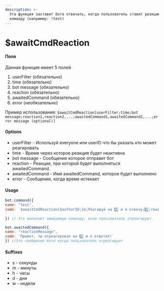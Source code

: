 ```yaml
---
description: >-
  Эта функция заставит бота отвечать, когда пользователь ставит реакцию на
  команду (например: !test)
---
```


# $awaitCmdReaction

#### Поля

Данная функция имеет 5 полей

1. userFilter \(обязательно\)
2. time \(обязательно\)
3. bot message \(обязательно\)
4. reaction \(обязательно\)
5. awaitedCommand \(обязательно\)
6. error \(необязательно\)

Пример использования: `$awaitCmdReaction[userFilter;time;bot message;reaction1,reaction2,...;awaitedCommand1,awaitedCommand2,...;error message (optional)]`

#### Options

* userFilter - Используй everyone или userID что бы указать кто может реагировать
* time - Время через которое реакция будет неактивна
* bot message - Сообщение которое отправит бот
* reaction - Реакция, при которой будет выполняться awaitedCommand.
* awaitedCommand - Имя awaitedCommand, которое будет выполнено
* error - Сообщение, когда время истекает

#### Usage

```javascript
bot.command({
name: "test",
code: `$awaitCmdReaction[$authorID;1m;Реагируй на 1️⃣ и я отвечу;1️⃣;reactionMessage;Время закончилось] !
`
}) // Это выполнит ожидаемую команду, если пользователь отреагирует. 

bot.awaitedCommand({
name: "reactionMessage",
code: `Привет, ты отреагировал на 1️⃣ и я ответил!`
}) //Это сообщение бота когда пользователь отреагирует
```

#### Suffixes

* s - секунды
* m - минуты
* h - часы
* d - дни
* w - недели

